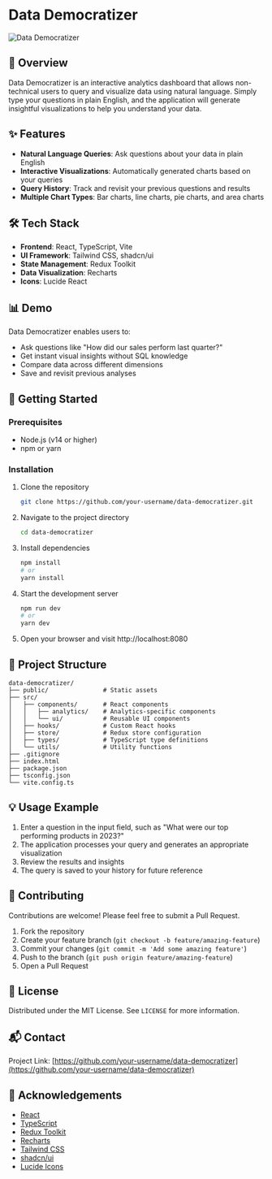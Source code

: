 
# Data Democratizer

![Data Democratizer](https://github.com/user/data-democratizer/raw/main/public/data-demo-screenshot.png)

## 🚀 Overview

Data Democratizer is an interactive analytics dashboard that allows non-technical users to query and visualize data using natural language. Simply type your questions in plain English, and the application will generate insightful visualizations to help you understand your data.

## ✨ Features

- **Natural Language Queries**: Ask questions about your data in plain English
- **Interactive Visualizations**: Automatically generated charts based on your queries
- **Query History**: Track and revisit your previous questions and results
- **Multiple Chart Types**: Bar charts, line charts, pie charts, and area charts

## 🛠️ Tech Stack

- **Frontend**: React, TypeScript, Vite
- **UI Framework**: Tailwind CSS, shadcn/ui
- **State Management**: Redux Toolkit
- **Data Visualization**: Recharts
- **Icons**: Lucide React

## 📊 Demo

Data Democratizer enables users to:
- Ask questions like "How did our sales perform last quarter?"
- Get instant visual insights without SQL knowledge
- Compare data across different dimensions
- Save and revisit previous analyses

## 🚦 Getting Started

### Prerequisites

- Node.js (v14 or higher)
- npm or yarn

### Installation

1. Clone the repository
   ```bash
   git clone https://github.com/your-username/data-democratizer.git
   ```

2. Navigate to the project directory
   ```bash
   cd data-democratizer
   ```

3. Install dependencies
   ```bash
   npm install
   # or
   yarn install
   ```

4. Start the development server
   ```bash
   npm run dev
   # or
   yarn dev
   ```

5. Open your browser and visit http://localhost:8080

## 🧩 Project Structure

```
data-democratizer/
├── public/               # Static assets
├── src/
│   ├── components/       # React components
│   │   ├── analytics/    # Analytics-specific components
│   │   └── ui/           # Reusable UI components
│   ├── hooks/            # Custom React hooks
│   ├── store/            # Redux store configuration
│   ├── types/            # TypeScript type definitions
│   └── utils/            # Utility functions
├── .gitignore
├── index.html
├── package.json
├── tsconfig.json
└── vite.config.ts
```

## 💡 Usage Example

1. Enter a question in the input field, such as "What were our top performing products in 2023?"
2. The application processes your query and generates an appropriate visualization
3. Review the results and insights
4. The query is saved to your history for future reference

## 🤝 Contributing

Contributions are welcome! Please feel free to submit a Pull Request.

1. Fork the repository
2. Create your feature branch (`git checkout -b feature/amazing-feature`)
3. Commit your changes (`git commit -m 'Add some amazing feature'`)
4. Push to the branch (`git push origin feature/amazing-feature`)
5. Open a Pull Request

## 📝 License

Distributed under the MIT License. See `LICENSE` for more information.

## 📬 Contact

Project Link: [https://github.com/your-username/data-democratizer](https://github.com/your-username/data-democratizer)

## 🙏 Acknowledgements

- [React](https://reactjs.org/)
- [TypeScript](https://www.typescriptlang.org/)
- [Redux Toolkit](https://redux-toolkit.js.org/)
- [Recharts](https://recharts.org/)
- [Tailwind CSS](https://tailwindcss.com/)
- [shadcn/ui](https://ui.shadcn.com/)
- [Lucide Icons](https://lucide.dev/)
